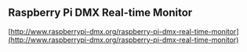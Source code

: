 ## Raspberry Pi DMX Real-time Monitor ##
[http://www.raspberrypi-dmx.org/raspberry-pi-dmx-real-time-monitor](http://www.raspberrypi-dmx.org/raspberry-pi-dmx-real-time-monitor)